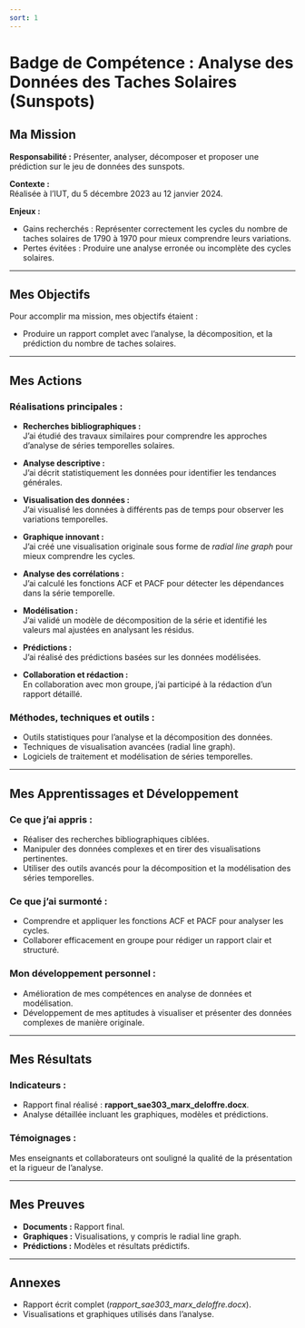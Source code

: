 ```yaml
---
sort: 1
---
```


# Badge de Compétence : Analyse des Données des Taches Solaires (Sunspots)

## Ma Mission
**Responsabilité :** Présenter, analyser, décomposer et proposer une prédiction sur le jeu de données des sunspots.

**Contexte :**  
Réalisée à l’IUT, du 5 décembre 2023 au 12 janvier 2024.

**Enjeux :**  
- Gains recherchés : Représenter correctement les cycles du nombre de taches solaires de 1790 à 1970 pour mieux comprendre leurs variations.  
- Pertes évitées : Produire une analyse erronée ou incomplète des cycles solaires.

---

## Mes Objectifs

Pour accomplir ma mission, mes objectifs étaient :
- Produire un rapport complet avec l’analyse, la décomposition, et la prédiction du nombre de taches solaires.

---

## Mes Actions

### Réalisations principales :

- **Recherches bibliographiques :**  
  J’ai étudié des travaux similaires pour comprendre les approches d’analyse de séries temporelles solaires.

- **Analyse descriptive :**  
  J’ai décrit statistiquement les données pour identifier les tendances générales.

- **Visualisation des données :**  
  J’ai visualisé les données à différents pas de temps pour observer les variations temporelles.

- **Graphique innovant :**  
  J’ai créé une visualisation originale sous forme de *radial line graph* pour mieux comprendre les cycles.

- **Analyse des corrélations :**  
  J’ai calculé les fonctions ACF et PACF pour détecter les dépendances dans la série temporelle.

- **Modélisation :**  
  J’ai validé un modèle de décomposition de la série et identifié les valeurs mal ajustées en analysant les résidus.

- **Prédictions :**  
  J’ai réalisé des prédictions basées sur les données modélisées.

- **Collaboration et rédaction :**  
  En collaboration avec mon groupe, j’ai participé à la rédaction d’un rapport détaillé.

### Méthodes, techniques et outils :
- Outils statistiques pour l’analyse et la décomposition des données.
- Techniques de visualisation avancées (radial line graph).
- Logiciels de traitement et modélisation de séries temporelles.

---

## Mes Apprentissages et Développement

### Ce que j’ai appris :
- Réaliser des recherches bibliographiques ciblées.
- Manipuler des données complexes et en tirer des visualisations pertinentes.
- Utiliser des outils avancés pour la décomposition et la modélisation des séries temporelles.

### Ce que j’ai surmonté :
- Comprendre et appliquer les fonctions ACF et PACF pour analyser les cycles.
- Collaborer efficacement en groupe pour rédiger un rapport clair et structuré.

### Mon développement personnel :
- Amélioration de mes compétences en analyse de données et modélisation.
- Développement de mes aptitudes à visualiser et présenter des données complexes de manière originale.

---

## Mes Résultats

### Indicateurs :
- Rapport final réalisé : **rapport_sae303_marx_deloffre.docx**.
- Analyse détaillée incluant les graphiques, modèles et prédictions.

### Témoignages :
Mes enseignants et collaborateurs ont souligné la qualité de la présentation et la rigueur de l’analyse.

---

## Mes Preuves
- **Documents :** Rapport final.
- **Graphiques :** Visualisations, y compris le radial line graph.
- **Prédictions :** Modèles et résultats prédictifs.

---

## Annexes
- Rapport écrit complet (*rapport_sae303_marx_deloffre.docx*).
- Visualisations et graphiques utilisés dans l’analyse.
